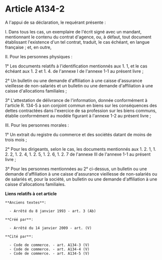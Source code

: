 # Article A134-2

A l'appui de sa déclaration, le requérant présente : 

I. Dans tous les cas, un exemplaire de l'écrit signé avec un mandant, mentionnant le contenu du contrat d'agence, ou, à
défaut, tout document établissant l'existence d'un tel contrat, traduit, le cas échéant, en langue française ; et, en outre,

II. Pour les personnes physiques : 

1° Les documents relatifs à l'identification mentionnés aux 1. 1, et le cas échéant aux 1. 2 et 1. 4. de l'annexe I de
l'annexe 1-1 au présent livre ; 

2° Un bulletin ou une demande d'affiliation à une caisse d'assurance vieillesse de non-salariés et un bulletin ou une demande
d'affiliation à une caisse d'allocations familiales ; 

3° L'attestation de délivrance de l'information, donnée conformément à l'article R. 134-5 à son conjoint commun en biens sur
les conséquences des dettes contractées dans l'exercice de sa profession sur les biens communs, établie conformément au
modèle figurant à l'annexe 1-2 au présent livre ; 

III. Pour les personnes morales : 

1° Un extrait du registre du commerce et des sociétés datant de moins de trois mois ; 

2° Pour les dirigeants, selon le cas, les documents mentionnés aux 1. 2. 1, 1. 2. 2, 1. 2. 4, 1. 2. 5, 1. 2. 6, 1. 2. 7 de
l'annexe III de l'annexe 1-1 au présent livre ; 

3° Pour les personnes mentionnées au 2° ci-dessus, un bulletin ou une demande d'affiliation à une caisse d'assurance
vieillesse de non-salariés ou de salariés et, pour la société, un bulletin ou une demande d'affiliation à une caisse
d'allocations familiales.

**Liens relatifs à cet article**

	**Anciens textes**:

	  - Arrêté du 8 janvier 1993 - art. 3 (Ab)

	**Créé par**:

	  - Arrêté du 14 janvier 2009 - art. (V)

	**Cité par**:

	  - Code de commerce. - art. A134-3 (V)
	  - Code de commerce. - art. A134-4 (V)
	  - Code de commerce. - art. A134-5 (V)
